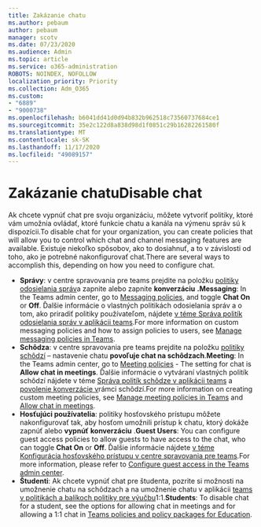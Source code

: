 ```yaml
---
title: Zakázanie chatu
ms.author: pebaum
author: pebaum
manager: scotv
ms.date: 07/23/2020
ms.audience: Admin
ms.topic: article
ms.service: o365-administration
ROBOTS: NOINDEX, NOFOLLOW
localization_priority: Priority
ms.collection: Adm_O365
ms.custom:
- "6889"
- "9000738"
ms.openlocfilehash: b6041dd41d0d94b832b962518c73560737684ce1
ms.sourcegitcommit: 35e2c122d8a838d98d1f0851c29b16282261580f
ms.translationtype: MT
ms.contentlocale: sk-SK
ms.lasthandoff: 11/17/2020
ms.locfileid: "49089157"
---
```

# <a name="disable-chat"></a><span data-ttu-id="5d36e-102">Zakázanie chatu</span><span class="sxs-lookup"><span data-stu-id="5d36e-102">Disable chat</span></span>

<span data-ttu-id="5d36e-103">Ak chcete vypnúť chat pre svoju organizáciu, môžete vytvoriť politiky, ktoré vám umožnia ovládať, ktoré funkcie chatu a kanála na výmenu správ sú k dispozícii.</span><span class="sxs-lookup"><span data-stu-id="5d36e-103">To disable chat for your organization, you can create policies that will allow you to control which chat and channel messaging features are available.</span></span> <span data-ttu-id="5d36e-104">Existuje niekoľko spôsobov, ako to dosiahnuť, a to v závislosti od toho, ako je potrebné nakonfigurovať chat.</span><span class="sxs-lookup"><span data-stu-id="5d36e-104">There are several ways to accomplish this, depending on how you need to configure chat.</span></span>

- <span data-ttu-id="5d36e-105">**Správy**: v centre spravovania pre teams prejdite na položku [politiky odosielania správ](https://admin.teams.microsoft.com/)a zapnite alebo zapnite **konverzáciu** **.**</span><span class="sxs-lookup"><span data-stu-id="5d36e-105">**Messaging**: In the Teams admin center,  go to [Messaging policies](https://admin.teams.microsoft.com/), and toggle **Chat On** or **Off**.</span></span> <span data-ttu-id="5d36e-106">Ďalšie informácie o vlastných politikách odosielania správ a o tom, ako priradiť politiky používateľom, nájdete [v téme Správa politík odosielania správ v aplikácii teams](https://docs.microsoft.com/microsoftteams/messaging-policies-in-teams).</span><span class="sxs-lookup"><span data-stu-id="5d36e-106">For more information on custom messaging policies and how to assign policies to users, see [Manage messaging policies in Teams](https://docs.microsoft.com/microsoftteams/messaging-policies-in-teams).</span></span>
- <span data-ttu-id="5d36e-107">**Schôdza**: v centre spravovania pre teams prejdite na položku [politiky schôdzí](https://admin.teams.microsoft.com/) – nastavenie chatu **povoľuje chat na schôdzach**.</span><span class="sxs-lookup"><span data-stu-id="5d36e-107">**Meeting**: In the Teams admin center, go to [Meeting policies](https://admin.teams.microsoft.com/) - The setting for chat is **Allow chat in meetings**.</span></span> <span data-ttu-id="5d36e-108">Ďalšie informácie o vytváraní vlastných politík schôdzí nájdete v téme [Správa politík schôdze v aplikácii teams](https://docs.microsoft.com/microsoftteams/meeting-policies-in-teams) a [povolenie konverzácie v](https://docs.microsoft.com/microsoftteams/meeting-policies-in-teams#allow-chat-in-meetings)rámci schôdzí.</span><span class="sxs-lookup"><span data-stu-id="5d36e-108">For more information on creating custom meeting policies, see [Manage meeting policies in Teams](https://docs.microsoft.com/microsoftteams/meeting-policies-in-teams) and [Allow chat in meetings](https://docs.microsoft.com/microsoftteams/meeting-policies-in-teams#allow-chat-in-meetings).</span></span>
- <span data-ttu-id="5d36e-109">**Hosťujúci používatelia**: politiky hosťovského prístupu môžete nakonfigurovať tak, aby hosťom umožnili prístup k chatu, ktorý dokáže zapnúť alebo **vypnúť** **konverzáciu** .</span><span class="sxs-lookup"><span data-stu-id="5d36e-109">**Guest Users**: You can configure guest access policies to allow guests to have access to the chat, who can toggle **Chat On** or **Off**.</span></span> <span data-ttu-id="5d36e-110">Ďalšie informácie nájdete [v téme Konfigurácia hosťovského prístupu v centre spravovania pre teams](https://docs.microsoft.com/microsoftteams/set-up-guests#configure-guest-access-in-the-teams-admin-center).</span><span class="sxs-lookup"><span data-stu-id="5d36e-110">For more information, please refer to [Configure guest access in the Teams admin center](https://docs.microsoft.com/microsoftteams/set-up-guests#configure-guest-access-in-the-teams-admin-center).</span></span>
- <span data-ttu-id="5d36e-111">**Študenti**: Ak chcete vypnúť chat pre študenta, pozrite si možnosti na umožnenie chatu na schôdzach a na umožnenie chatu v aplikácii [teams v politikách a balíkoch politiky pre výučbu](https://docs.microsoft.com/microsoftteams/policy-packages-edu)1:1.</span><span class="sxs-lookup"><span data-stu-id="5d36e-111">**Students**: To disable chat for a student, see the options for allowing chat in meetings and for allowing a 1:1 chat in [Teams policies and policy packages for Education](https://docs.microsoft.com/microsoftteams/policy-packages-edu).</span></span>





